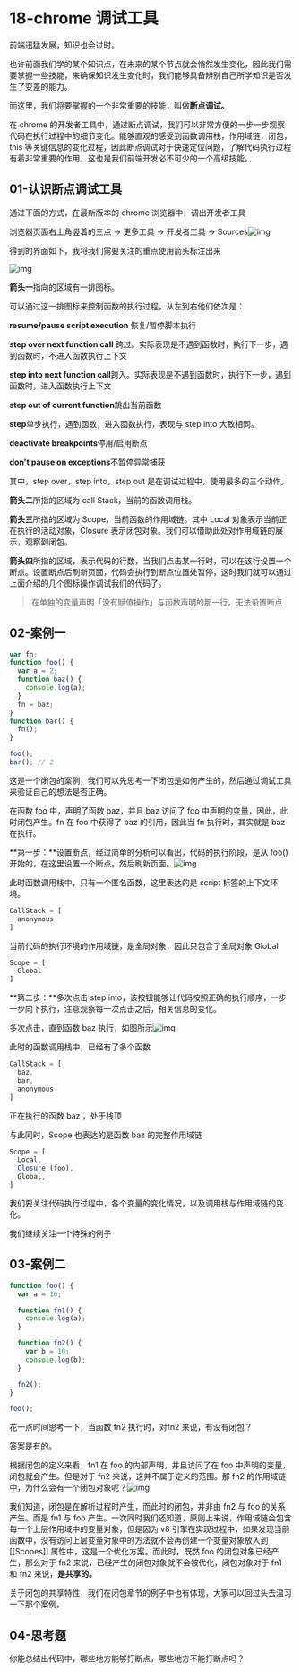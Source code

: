 # 18-chrome 调试工具

前端迅猛发展，知识也会过时。

也许前面我们学的某个知识点，在未来的某个节点就会悄然发生变化，因此我们需要掌握一些技能，来确保知识发生变化时，我们能够具备辨别自己所学知识是否发生了变差的能力。

而这里，我们将要掌握的一个非常重要的技能，叫做**断点调试。**

在 chrome 的开发者工具中，通过断点调试，我们可以非常方便的一步一步观察代码在执行过程中的细节变化。能够直观的感受到函数调用栈，作用域链，闭包，this 等关键信息的变化过程，因此断点调试对于快速定位问题，了解代码执行过程有着非常重要的作用，这也是我们前端开发必不可少的一个高级技能。

## 01-认识断点调试工具

通过下面的方式，在最新版本的 chrome 浏览器中，调出开发者工具

浏览器页面右上角竖着的三点 -> 更多工具 -> 开发者工具 -> Sources![img](./assets/1-20240301103103431.png)

得到的界面如下，我将我们需要关注的重点使用箭头标注出来

![img](./assets/1-20240301103103450.png)

**箭头一**指向的区域有一排图标。

可以通过这一排图标来控制函数的执行过程，从左到右他们依次是：

**resume/pause script execution** 恢复/暂停脚本执行

**step over next function call** 跨过。实际表现是不遇到函数时，执行下一步，遇到函数时，不进入函数执行上下文

**step into next function call**跨入。实际表现是不遇到函数时，执行下一步，遇到函数时，进入函数执行上下文

**step out of current function**跳出当前函数

**step**单步执行，遇到函数，进入函数执行，表现与 step into 大致相同。

**deactivate breakpoints**停用/启用断点

**don't pause on exceptions**不暂停异常捕获

其中，step over，step into，step out 是在调试过程中，使用最多的三个动作。

**箭头二**所指的区域为 call Stack，当前的函数调用栈。

**箭头三**所指的区域为 Scope，当前函数的作用域链。其中 Local 对象表示当前正在执行的活动对象，Closure 表示闭包对象。我们可以借助此处对作用域链的展示，观察到闭包。

**箭头四**所指的区域，表示代码的行数，当我们点击某一行时，可以在该行设置一个断点。设置断点后刷新页面，代码会执行到断点位置处暂停，这时我们就可以通过上面介绍的几个图标操作调试我们的代码了。

> 在单独的变量声明「没有赋值操作」与函数声明的那一行，无法设置断点

## 02-案例一

```javascript
var fn;
function foo() {
  var a = 2;
  function baz() {
    console.log(a);
  }
  fn = baz;
}
function bar() {
  fn();
}

foo();
bar(); // 2
```

这是一个闭包的案例，我们可以先思考一下闭包是如何产生的，然后通过调试工具来验证自己的想法是否正确。

在函数 foo 中，声明了函数 baz，并且 baz 访问了 foo 中声明的变量，因此，此时闭包产生。fn 在 foo 中获得了 baz 的引用，因此当 fn 执行时，其实就是 baz 在执行。

**第一步：**设置断点，经过简单的分析可以看出，代码的执行阶段，是从 foo() 开始的，在这里设置一个断点。然后刷新页面。![img](./assets/1-20240301103103489.png)

此时函数调用栈中，只有一个匿名函数，这里表达的是 script 标签的上下文环境。

```javascript
CallStack = [
  anonymous
]
```

当前代码的执行环境的作用域链，是全局对象，因此只包含了全局对象 Global

```javascript
Scope = [
  Global
]
```

**第二步：**多次点击 step into，该按钮能够让代码按照正确的执行顺序，一步一步向下执行，注意观察每一次点击之后，相关信息的变化。

多次点击，直到函数 baz 执行，如图所示![img](./assets/1-20240301103103466.png)

此时的函数调用栈中，已经有了多个函数

```javascript
CallStack = [
  baz,
  bar,
  anonymous
]
```

正在执行的函数 baz ，处于栈顶

与此同时，Scope 也表达的是函数 baz 的完整作用域链

```javascript
Scope = [
  Local,
  Closure (foo),
  Global,
]
```

我们要关注代码执行过程中，各个变量的变化情况，以及调用栈与作用域链的变化。

我们继续关注一个特殊的例子

## 03-案例二

```javascript
function foo() {
  var a = 10;

  function fn1() {
    console.log(a);
  }

  function fn2() {
    var b = 10;
    console.log(b);
  }

  fn2();
}

foo();
```

花一点时间思考一下，当函数 fn2 执行时，对fn2 来说，有没有闭包？

答案是有的。

根据闭包的定义来看，fn1 在 foo 的内部声明，并且访问了在 foo 中声明的变量，闭包就会产生。但是对于 fn2 来说，这并不属于定义的范围。那 fn2 的作用域链中，为什么会有一个闭包对象呢？![img](./assets/1-20240301103103484.png)

我们知道，闭包是在解析过程时产生，而此时的闭包，并非由 fn2 与 foo 的关系产生。而是 fn1 与 foo 产生。一次同时我们还知道，原则上来说，作用域链会包含每一个上层作用域中的变量对象，但是因为 v8 引擎在实现过程中，如果发现当前函数中，没有访问上层变量对象中的方法就不会再创建一个变量对象放入到 [[Scopes]] 属性中，这是一个优化方案。而此时，既然 foo 的闭包对象已经产生，那么对于 fn2 来说，已经产生的闭包对象就不会被优化，闭包对象对于 fn1 和 fn2 来说，**是共享的。**

关于闭包的共享特性，我们在闭包章节的例子中也有体现，大家可以回过头去温习一下那个案例。

## 04-思考题

你能总结出代码中，哪些地方能够打断点，哪些地方不能打断点吗？